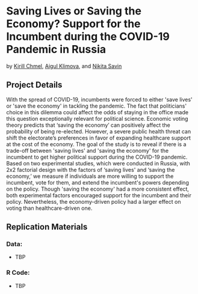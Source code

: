 # Saving Lives or Saving the Economy? Support for the Incumbent during the COVID-19 Pandemic in Russia

by [Kirill Chmel](https://www.hse.ru/en/staff/kirill.chmel), [Aigul Klimova](https://www.hse.ru/en/staff/klimova), and [Nikita Savin](https://www.hse.ru/en/org/persons/14291998)

## Project Details

With the spread of COVID-19, incumbents were forced to either 'save lives' or 'save the economy' in tackling the pandemic. The fact that politicians' choice in this dilemma could affect the odds of staying in the office made this question exceptionally relevant for political science. Economic voting theory predicts that ‘saving the economy’ can positively affect the probability of being re-elected. However, a severe public health threat can shift the electorate’s preferences in favor of expanding healthcare support at the cost of the economy. The goal of the study is to reveal if there is a trade-off between 'saving lives' and 'saving the economy' for the incumbent to get higher political support during the COVID-19 pandemic. Based on two experimental studies, which were conducted in Russia, with 2x2 factorial design with the factors of ‘saving lives' and ‘saving the economy,’ we measure if individuals are more willing to support the incumbent, vote for them, and extend the incumbent's powers depending on the policy. Though 'saving the economy' had a more consistent effect, both experimental factors encouraged support for the incumbent and their policy. Nevertheless, the economy-driven policy had a larger effect on voting than healthcare-driven one.

## Replication Materials

### Data:
- TBP

### R Code:
- TBP
